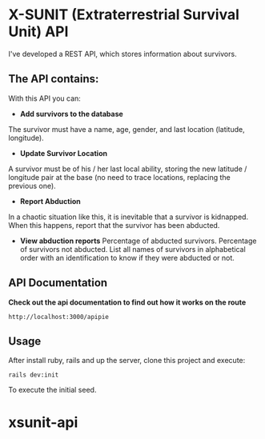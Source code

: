 # X-SUNIT (Extraterrestrial Survival Unit) API

I've developed a REST API, which stores information about survivors.

## The API contains:

With this API you can:
* **Add survivors to the database**

The survivor must have a name, age, gender, and last location (latitude, longitude).

* **Update Survivor Location**

A survivor must be of his / her last local ability, storing the new latitude / longitude pair at the base (no need to trace locations, replacing the previous one).

* **Report Abduction**

In a chaotic situation like this, it is inevitable that a survivor is kidnapped. When this happens, report that the survivor has been abducted.

* **View abduction reports**
Percentage of abducted survivors.
Percentage of survivors not abducted.
List all names of survivors in alphabetical order with an identification to know if they were abducted or not.

## API Documentation
**Check out the api documentation to find out how it works on the route**
```
http://localhost:3000/apipie
```

## Usage
After install ruby, rails and up the server, clone this project and execute:
```
rails dev:init
```
To execute the initial seed.


# xsunit-api
